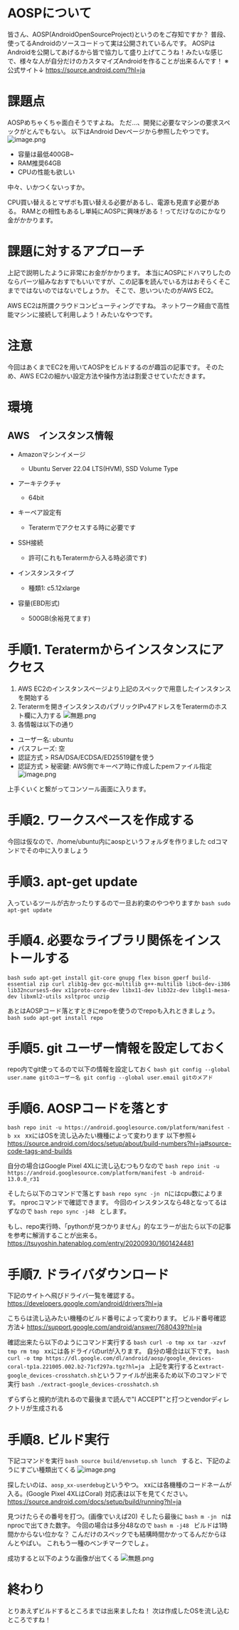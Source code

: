 <!--
title:   AWS EC2使ってAndroidOSビルドしてみた！
tags:    AWS,Android,EC2,android開発,aosp
id:      2707663103d937bf4473
private: false
-->
# AOSPについて
皆さん、AOSP(AndroidOpenSourceProject)というのをご存知ですか？
普段、使ってるAndroidのソースコードって実は公開されているんです。
AOSPはAndroidを公開してあげるから皆で協力して盛り上げてこうね！みたいな感じで、様々な人が自分だけのカスタマイズAndroidを作ることが出来るんです！
※公式サイト↓
https://source.android.com/?hl=ja

# 課題点
AOSPめちゃくちゃ面白そうですよね。
ただ...、開発に必要なマシンの要求スペックがとんでもない。
以下はAndroid Devページから参照したやつです。
![image.png](https://qiita-image-store.s3.ap-northeast-1.amazonaws.com/0/3355973/fc253bf8-8b63-37ab-6a8b-105b0663a869.png)

* 容量は最低400GB~
* RAM推奨64GB
* CPUの性能も欲しい

中々、いかつくないっすか。

CPU買い替えるとマザボも買い替える必要があるし、電源も見直す必要がある。
RAMとの相性もあるし単純にAOSPに興味がある！ってだけなのにかなり金がかかります。

# 課題に対するアプローチ
上記で説明したように非常にお金がかかります。
本当にAOSPにドハマりしたのならパーツ組みなおすでもいいですが、この記事を読んでいる方はおそらくそこまでではないのではないでしょうか。
そこで、思いついたのがAWS EC2。

AWS EC2は所謂クラウドコンピューティングですね。
ネットワーク経由で高性能マシンに接続して利用しよう！みたいなやつです。

# 注意
今回はあくまでEC2を用いてAOSPをビルドするのが趣旨の記事です。
そのため、AWS EC2の細かい設定方法や操作方法は割愛させていただきます。

# 環境

## AWS　インスタンス情報
* Amazonマシンイメージ
  - Ubuntu Server 22.04 LTS(HVM), SSD Volume Type

* アーキテクチャ
  - 64bit

* キーペア設定有
  - Teratermでアクセスする時に必要です

* SSH接続
  - 許可(これもTeratermから入る時必須です)

* インスタンスタイプ
  - 種類1: c5.12xlarge

* 容量(EBD形式)
  - 500GB(余裕見てます)

# 手順1. Teratermからインスタンスにアクセス
1. AWS EC2のインスタンスページより上記のスペックで用意したインスタンスを開始する
2. Teratermを開きインスタンスのパブリックIPv4アドレスをTeratermのホスト欄に入力する
![無題.png](https://qiita-image-store.s3.ap-northeast-1.amazonaws.com/0/3355973/b94793c5-1500-2228-3878-12ade1e3a807.png)
3. 各情報は以下の通り
  - ユーザー名: ubuntu
  - パスフレーズ: 空
  - 認証方式 > RSA/DSA/ECDSA/ED25519鍵を使う
  - 認証方式 > 秘密鍵: AWS側でキーペア時に作成したpemファイル指定
![image.png](https://qiita-image-store.s3.ap-northeast-1.amazonaws.com/0/3355973/337fd276-3887-9c2a-e722-49ff3cc7c5db.png)

上手くいくと繋がってコンソール画面に入ります。

# 手順2. ワークスペースを作成する
今回は仮なので、/home/ubuntu内にaospというフォルダを作りました
cdコマンドでその中に入りましょう

# 手順3. apt-get update
入っているツールが古かったりするので一旦お約束のやつやりますか
`bash
sudo apt-get update
`

# 手順4. 必要なライブラリ関係をインストールする
`bash
sudo apt-get install git-core gnupg flex bison gperf build-essential zip curl zlib1g-dev gcc-multilib g++-multilib libc6-dev-i386 lib32ncurses5-dev x11proto-core-dev libx11-dev lib32z-dev libgl1-mesa-dev libxml2-utils xsltproc unzip
`

あとはAOSPコード落とすときにrepoを使うのでrepoも入れときましょう。
`bash
sudo apt-get install repo
`

# 手順5. git ユーザー情報を設定しておく
repo内でgit使ってるので以下の情報を設定しておく
`bash
git config --global user.name gitのユーザー名
git config --global user.email gitのメアド
`

# 手順6. AOSPコードを落とす
`bash
repo init -u https://android.googlesource.com/platform/manifest -b xx
`
xxにはOSを流し込みたい機種によって変わります
以下参照↓
https://source.android.com/docs/setup/about/build-numbers?hl=ja#source-code-tags-and-builds

自分の場合はGoogle Pixel 4XLに流し込むつもりなので
`bash
repo init -u https://android.googlesource.com/platform/manifest -b android-13.0.0_r31
`

そしたら以下のコマンドで落とす
`bash
repo sync -jn
`
nにはcpu数によります。
nprocコマンドで確認できます。
今回のインスタンスなら48となってるはずなので
`bash
repo sync -j48
`
とします。

もし、repo実行時、「pythonが見つかりません」的なエラーが出たら以下の記事を参考に解消することが出来る。
https://tsuyoshin.hatenablog.com/entry/20200930/1601424481

# 手順7. ドライバダウンロード
下記のサイトへ飛びドライバ一覧を確認する。
https://developers.google.com/android/drivers?hl=ja

こちらは流し込みたい機種のビルド番号によって変わります。
ビルド番号確認方法↓
https://support.google.com/android/answer/7680439?hl=ja

確認出来たら以下のようにコマンド実行する
`bash
curl -o tmp xx
tar -xzvf tmp
rm tmp
`
xxには各ドライバのurlが入ります。
自分の場合は以下です。
`bash
curl -o tmp https://dl.google.com/dl/android/aosp/google_devices-coral-tp1a.221005.002.b2-71cf297a.tgz?hl=ja
`
上記を実行すると` extract-google_devices-crosshatch.sh `というファイルが出来るため以下のコマンドで実行
`bash
./extract-google_devices-crosshatch.sh
`

ずらずらと規約が流れるので最後まで読んで"I ACCEPT"と打つとvendorディレクトリが生成される

# 手順8. ビルド実行
下記コマンドを実行
`bash
source build/envsetup.sh
lunch
`
すると、下記のようにすごい種類出てくる
![image.png](https://qiita-image-store.s3.ap-northeast-1.amazonaws.com/0/3355973/3614853b-6952-a23b-d030-d52d9cb6bb31.png)

探したいのは、` aosp_xx-userdebug `というやつ。
xxには各機種のコードネームが入る。(Google Pixel 4XLはCoral)
対応表は以下を見てください。
https://source.android.com/docs/setup/build/running?hl=ja

見つけたらその番号を打つ。(画像でいえば20)
そしたら最後に
`bash
m -jn
`
nはnprocで出てきた数字。
今回の場合は多分48なので
`bash
m -j48
`
ビルドは1時間かからない位かな？
こんだけのスペックでも結構時間かかってるんだからほんとやばい。
これもう一種のベンチマークでしょ。

成功すると以下のような画像が出てくる
![無題.png](https://qiita-image-store.s3.ap-northeast-1.amazonaws.com/0/3355973/0c4e3004-5a00-10f4-8e2e-2c624a8c8745.png)

# 終わり
とりあえずビルドするところまでは出来ましたね！
次は作成したOSを流し込むところですね！